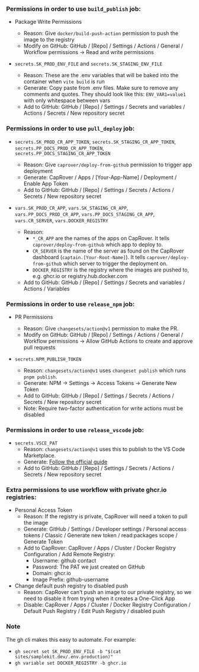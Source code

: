 ### Permissions in order to use `build_publish` job:

- Package Write Permissions

  - Reason: Give `docker/build-push-action` permission to push the image to the registry
  - Modify on GitHub: GitHub / [Repo] / Settings / Actions / General / Workflow permissions -> Read and write permissions

- `secrets.SK_PROD_ENV_FILE` and `secrets.SK_STAGING_ENV_FILE`

  - Reason: These are the .env variables that will be baked into the container when `vite build` is run
  - Generate: Copy paste from .env files. Make sure to remove any comments and quotes. They should look like this: `ENV_VAR1=value1` with only whitespace between vars
  - Add to GitHub: GitHub / [Repo] / Settings / Secrets and variables / Actions / Secrets / New repository secret

### Permissions in order to use `pull_deploy` job:

- `secrets.SK_PROD_CR_APP_TOKEN`, `secrets.SK_STAGING_CR_APP_TOKEN`, `secrets.PP_DOCS_PROD_CR_APP_TOKEN`, `secrets.PP_DOCS_STAGING_CR_APP_TOKEN`

  - Reason: Give `caprover/deploy-from-github` permission to trigger app deployment
  - Generate: CapRover / Apps / [Your-App-Name] / Deployment / Enable App Token
  - Add to GitHub: GitHub / [Repo] / Settings / Secrets / Actions / Secrets / New repository secret

- `vars.SK_PROD_CR_APP`, `vars.SK_STAGING_CR_APP`, `vars.PP_DOCS_PROD_CR_APP`, `vars.PP_DOCS_STAGING_CR_APP`, `vars.CR_SERVER`, `vars.DOCKER_REGISTRY`

  - Reason:
    - `*_CR_APP` are the names of the apps on CapRover. It tells `caprover/deploy-from-github` which app to deploy to.
    - `CR_SERVER` is the name of the server as found on the CapRover dashboard (`captain.[Your-Root-Name]`). It tells `caprover/deploy-from-github` which server to trigger the deployment on.
    - `DOCKER_REGISTRY` is the registry where the images are pushed to, e.g. ghcr.io or registry.hub.docker.com
  - Add to GitHub: GitHub / [Repo] / Settings / Secrets and variables / Actions / Variables

### Permissions in order to use `release_npm` job:

- PR Permissions

  - Reason: Give `changesets/action@v1` permission to make the PR.
  - Modify on GitHub: GitHub / [Repo] / Settings / Actions / General / Workflow permissions -> Allow GitHub Actions to create and approve pull requests

- `secrets.NPM_PUBLISH_TOKEN`
  - Reason: `changesets/action@v1` uses `changeset publish` which runs `pnpm publish`.
  - Generate: NPM -> Settings -> Access Tokens -> Generate New Token
  - Add to GitHub: GitHub / [Repo] / Settings / Secrets / Actions / Secrets / New repository secret
  - Note: Require two-factor authentication for write actions must be disabled

### Permissions in order to use `release_vscode` job:

- `secrets.VSCE_PAT`
  - Reason: `changesets/action@v1` uses this to publish to the VS Code Marketplace.
  - Generate: [Follow the official guide](https://code.visualstudio.com/api/working-with-extensions/publishing-extension#get-a-personal-access-token)
  - Add to GitHub: GitHub / [Repo] / Settings / Secrets / Actions / Secrets / New repository secret

### Extra permissions to use workflow with private ghcr.io registries:

- Personal Access Token
  - Reason: If the registry is private, CapRover will need a token to pull the image
  - Generate: GitHub / Settings / Developer settings / Personal access tokens / Classic / Generate new token / read:packages scope / Generate Token
  - Add to CapRover: CapRover / Apps / Cluster / Docker Registry Configuration / Add Remote Registry:
    - Username: github contact
    - Password: The PAT we just created on GitHub
    - Domain: ghcr.io
    - Image Prefix: github-username
- Change default push registry to disabled push
  - Reason: CapRover can't push an image to our private registry, so we need to disable it from trying when it creates a One-Click App
  - Disable: CapRover / Apps / Cluster / Docker Registry Configuration / Default Push Registry / Edit Push Registry / disabled push

### Note

The gh cli makes this easy to automate. For example:

- `gh secret set SK_PROD_ENV_FILE -b "$(cat sites/samplekit.dev/.env.production)"`
- `gh variable set DOCKER_REGISTRY -b ghcr.io`
